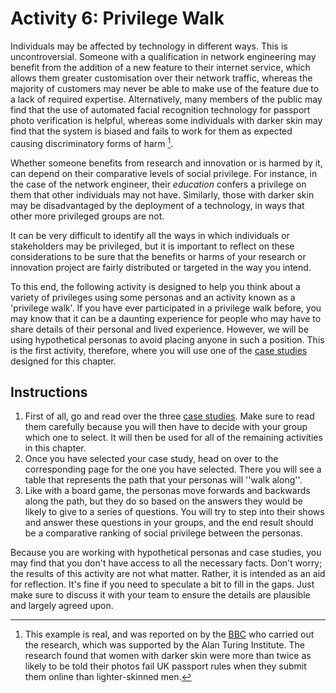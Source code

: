 # Activity 6: Privilege Walk

Individuals may be affected by technology in different ways.
This is uncontroversial.
Someone with a qualification in network engineering may benefit from the addition of a new feature to their internet service, which allows them greater customisation over their network traffic, whereas the majority of customers may never be able to make use of the feature due to a lack of required expertise.
Alternatively, many members of the public may find that the use of automated facial recognition technology for passport photo verification is helpful, whereas some individuals with darker skin may find that the system is biased and fails to work for them as expected causing discriminatory forms of harm [^bbc].

[^bbc]: This example is real, and was reported on by the [BBC](https://www.bbc.co.uk/news/technology-54349538) who carried out the research, which was supported by the Alan Turing Institute. The research found that women with darker skin were more than twice as likely to be told their photos fail UK passport rules when they submit them online than lighter-skinned men.

Whether someone benefits from research and innovation or is harmed by it, can depend on their comparative levels of social privilege.
For instance, in the case of the network engineer, their *education* confers a privilege on them that other individuals may not have.
Similarly, those with darker skin may be disadvantaged by the deployment of a technology, in ways that other more privileged groups are not.

It can be very difficult to identify all the ways in which individuals or stakeholders may be privileged, but it is important to reflect on these considerations to be sure that the benefits or harms of your research or innovation project are fairly distributed or targeted in the way you intend.

To this end, the following activity is designed to help you think about a variety of privileges using some personas and an activity known as a 'privilege walk'.
If you have ever participated in a privilege walk before, you may know that it can be a daunting experience for people who may have to share details of their personal and lived experience.
However, we will be using hypothetical personas to avoid placing anyone in such a position.
This is the first activity, therefore, where you will use one of the [case studies](../case_studies.md) designed for this chapter.

## Instructions

1. First of all, go and read over the three [case studies](../case_studies.md). Make sure to read them carefully because you will then have to decide with your group which one to select. It will then be used for all of the remaining activities in this chapter.
2. Once you have selected your case study, head on over to the corresponding page for the one you have selected. There you will see a table that represents the path that your personas will ''walk along''.
3. Like with a board game, the personas move forwards and backwards along the path, but they do so based on the answers they would be likely to give to a series of questions. You will try to step into their shows and answer these questions in your groups, and the end result should be a comparative ranking of social privilege between the personas.

Because you are working with hypothetical personas and case studies, you may find that you don't have access to all the necessary facts.
Don't worry; the results of this activity are not what matter.
Rather, it is intended as an aid for reflection.
It's fine if you need to speculate a bit to fill in the gaps.
Just make sure to discuss it with your team to ensure the details are plausible and largely agreed upon.

<!-- 
### Activity 5: Privilege Walk 

This is the first activity that will involve the case studies introduced at the start of the chapter. It is a known as a "privilege walk" and is designed to help you reflect on how disparate forms of social privilege interact and how different harms or benefits associated with your research or innovation project may have disparate impacts on affected stakeholders.

Please visit https://bit.ly/3jqJjx8 to view the associated instructions.

-->

